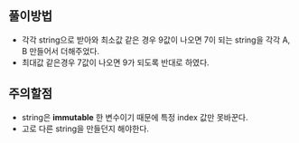 ## 풀이방법

- 각각 string으로 받아와 최소값 같은 경우 9값이 나오면 7이 되는 string을 각각 A, B 만들어서 더해주었다.
- 최대값 같은경우 7값이 나오면 9가 되도록 반대로 하였다.

## 주의할점

- string은 **immutable** 한 변수이기 때문에 특정 index 값만 못바꾼다.
- 고로 다른 string을 만들던지 해야한다.